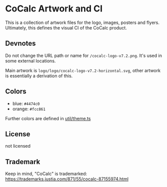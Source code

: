 # CoCalc Artwork and CI

This is a collection of artwork files for the logo, images, posters and flyers.
Ultimately, this defines the visual CI of the CoCalc product.

## Devnotes

Do not change the URL path or name for `/cocalc-logo-v7.2.png`.
It's used in some external locations.

Main artwork is `logo/logo/cocalc-logo-v7.2-horizontal.svg`, other artwork is essentially a derivation of this.

## Colors

- blue: `#4474c0`
- orange: `#fcc861`

Further colors are defined in [util/theme.ts](https://github.com/sagemathinc/cocalc/blob/master/src/packages/util/theme.ts)


## License

not licensed

## Trademark

Keep in mind, "CoCalc" is trademarked: https://trademarks.justia.com/871/55/cocalc-87155974.html
